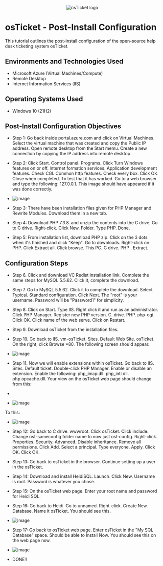 <p align="center">
<img src="https://i.imgur.com/Clzj7Xs.png" alt="osTicket logo"/>
</p>

<h1>osTicket - Post-Install Configuration</h1>
This tutorial outlines the post-install configuration of the open-source help desk ticketing system osTicket.<br />

<h2>Environments and Technologies Used</h2>

- Microsoft Azure (Virtual Machines/Compute)
- Remote Desktop
- Internet Information Services (IIS)

<h2>Operating Systems Used </h2>

- Windows 10</b> (21H2)

<h2>Post-Install Configuration Objectives</h2>

- Step 1: Go back inside portal.azure.com and click on Virtual Machines. Select the virtual machine that was created and copy the Public IP address. Open remote desktop from the Start memu. Create a new connection by copying the IP address into remote desktop.
- Step 2: Click Start. Control panel. Programs. Click Turn Windows features on or off. Internet formation services. Application development features. Check CGI. Common http features. Check every box. Click OK. Close when completed. To test that it has worked. Go to a web browser and type the following: 127.0.0.1. This image should have appeared if it was done correctly.

- ![image](https://github.com/Sheen300/post-install-config/assets/150862861/d7a7bf4a-b034-4486-a12d-6a195b26b450)

- Step 3: There have been installation files given for PHP Manager and Rewrite Modules. Download them in a new tab. 
- Step 4: Download PHP 7.3.8. and unzip the contents into the C drive. Go to C drive. Right-click. Click New. Folder. Type PHP. Done.
- Step 5: From installation list, download PHP zip. Click on the 3 dots when it's finished and click "Keep". Go to downloads. Right-click on PHP. Click Extract all. Click browse. This PC. C drive. PHP . Extract. 

<h2>Configuration Steps</h2>

- Step 6. Click and download VC Redist installation link. Complete the same steps for MySQL 5.5.62. Click it, complete the download.
- Step 7. Go to MySQL 5.5.62. Click it to complete the download. Select Typical. Standard configuration. Click Next. The "root" is your username. Password will be "Password1" for simplicity.

- Step 8. Click on Start. Type IIS. Right click it and run as an administrator. Click PHP Manager. Register new PHP version. C. drive. PHP. php-cgi. Click OK. Click name of the web serve. Click on Restart.

- Step 9. Download osTicket from the installation files.
- Step 10. Go back to IIS. vm-osTicket. Sites. Default Web Site. osTicket. On the right, click Browse *80. The following screen should appear.

- ![image](https://github.com/Sheen300/post-install-config/assets/150862861/bf82200e-9d89-4ce0-a01d-589edbc6b510)

- Step 11. Now we will enable extensions within osTicket. Go back to IIS. Sites. Default ticket. Double-click PHP Manager. Enable or disable an extension. Enable the following: php_imap.dll. php_intl.dll. php.opcache.dll. Your view on the osTicket web page should change from this:
-
- ![image](https://github.com/Sheen300/post-install-config/assets/150862861/5fb58632-9820-4e06-bff6-fc44027367e9)

 To this: 

 - ![image](https://github.com/Sheen300/post-install-config/assets/150862861/6856662d-e1a5-43ef-938c-e9e6cdf9c262)

- Step 12: Go back to C drive. wwwroot. Click osTicket. Click include. Change ost-sameconfig folder name to now just ost-config. Right-click. Properties. Security. Advanced. Disable inheritance. Remove all permissions. Click Add. Select a principal. Type everyone. Apply. Click OK. Click OK.

- Step 13: Go back to osTicket in the browser. Continue setting up a user in the osTicket.
- Step 14: Download and install HeidiSQL. Launch. Click New. Username is root. Password is whatever you chose.
- Step 15: On the osTicket web page. Enter your root name and password for Heidi SQL.
- Step 16: Go back to Heidi. Go to unnamed. Right-click. Create New. Database. Name it osTicket. You should see this.

- ![image](https://github.com/Sheen300/post-install-config/assets/150862861/543bb079-3b8a-401e-86db-ca29da3ba48d)

- Step 17: Go back to osTicket web page. Enter osTicket in the "My SQL Database" space. Should be able to Install Now. You should see this on the web page now.

- ![image](https://github.com/Sheen300/post-install-config/assets/150862861/e3986f97-1d83-4c6c-816d-129c35269cc3)

- DONE!!
